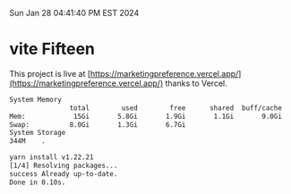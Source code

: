 Sun Jan 28 04:41:40 PM EST 2024

# vite Fifteen


This project is live at [https://marketingpreference.vercel.app/](https://marketingpreference.vercel.app/) thanks to Vercel.

```bash
System Memory
               total        used        free      shared  buff/cache   available
Mem:            15Gi       5.8Gi       1.9Gi       1.1Gi       9.0Gi       9.5Gi
Swap:          8.0Gi       1.3Gi       6.7Gi
System Storage
344M	.
```
```bash
yarn install v1.22.21
[1/4] Resolving packages...
success Already up-to-date.
Done in 0.10s.
```
